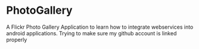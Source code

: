 # PhotoGallery
A Flickr Photo Gallery Application to learn how to integrate webservices into android applications.
Trying to make sure my github account is linked properly
